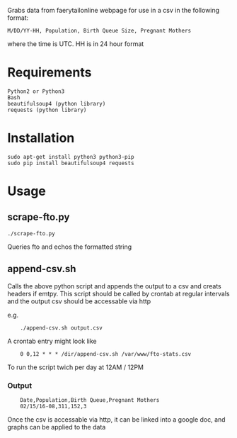 Grabs data from faerytailonline webpage for use in a csv in the following format:

    M/DD/YY-HH, Population, Birth Queue Size, Pregnant Mothers

where the time is UTC. HH is in 24 hour format

# Requirements

    Python2 or Python3
    Bash
    beautifulsoup4 (python library)
    requests (python library)

# Installation

    sudo apt-get install python3 python3-pip
    sudo pip install beautifulsoup4 requests


# Usage

## scrape-fto.py

    ./scrape-fto.py 

Queries fto and echos the formatted string 

## append-csv.sh

Calls the above python script and appends the output
to a csv and creats headers if emtpy. 
This script should be called by crontab at regular intervals and 
the output csv should be accessable via http

e.g.

        ./append-csv.sh output.csv


A crontab entry might look like

        0 0,12 * * * /dir/append-csv.sh /var/www/fto-stats.csv

To run the script twich per day at 12AM / 12PM

### Output

        Date,Population,Birth Queue,Pregnant Mothers
        02/15/16-08,311,152,3

Once the csv is accessable via http, it can be linked into a google doc, 
and graphs can be applied to the data
